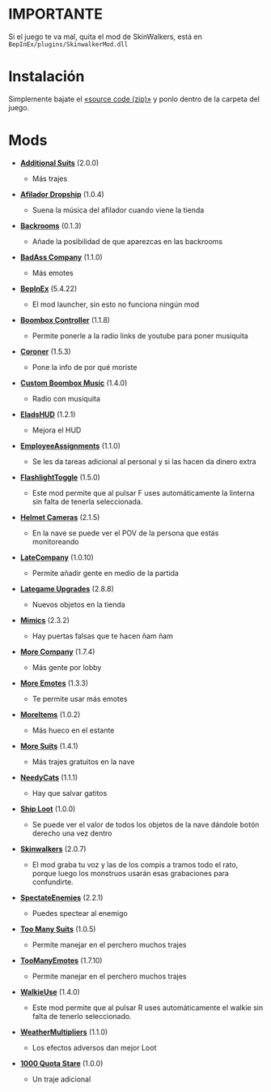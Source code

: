 
# IMPORTANTE
Si el juego te va mal, quita el mod de SkinWalkers, está en `BepInEx/plugins/SkinwalkerMod.dll`

# Instalación
Simplemente bajate el [«source code (zip)»](https://github.com/ProphetLemon/lethal-company-mods/releases/latest) y ponlo dentro de la carpeta del juego.

# Mods

- [**Additional Suits**](https://thunderstore.io/c/lethal-company/p/AlexCodesGames/AdditionalSuits/) (2.0.0)
  - Más trajes

- [**Afilador Dropship**](https://thunderstore.io/c/lethal-company/p/SamiLuma/Afilador_Dropship/) (1.0.4)
  - Suena la música del afilador cuando viene la tienda

- [**Backrooms**](https://thunderstore.io/c/lethal-company/p/Backrooms/Backrooms/) (0.1.3)
  - Añade la posibilidad de que aparezcas en las backrooms

- [**BadAss Company**](https://thunderstore.io/c/lethal-company/p/Gemumoddo/BadAssCompany/) (1.1.0)
  - Más emotes

- [**BepInEx**](https://github.com/BepInEx/BepInEx/releases/latest) (5.4.22)
  - El mod launcher, sin esto no funciona ningún mod

- [**Boombox Controller**](https://thunderstore.io/c/lethal-company/p/KoderTeh/Boombox_Controller/) (1.1.8)
  - Permite ponerle a la radio links de youtube para poner musiquita

- [**Coroner**](https://thunderstore.io/c/lethal-company/p/EliteMasterEric/Coroner/) (1.5.3)
  - Pone la info de por qué moriste

- [**Custom Boombox Music**](https://thunderstore.io/c/lethal-company/p/Steven/Custom_Boombox_Music/) (1.4.0)
  - Radio con musiquita

- [**EladsHUD**](https://thunderstore.io/c/lethal-company/p/EladNLG/EladsHUD/) (1.2.1)
  - Mejora el HUD

- [**EmployeeAssignments**](https://thunderstore.io/c/lethal-company/p/amnsoft/EmployeeAssignments/) (1.1.0)
  - Se les da tareas adicional al personal y si las hacen da dinero extra

- [**FlashlightToggle**](https://thunderstore.io/c/lethal-company/p/Renegades/FlashlightToggle/) (1.5.0)
  - Este mod permite que al pulsar F uses automáticamente la linterna sin falta de tenerla seleccionada.

- [**Helmet Cameras**](https://thunderstore.io/c/lethal-company/p/RickArg/Helmet_Cameras/) (2.1.5)
  - En la nave se puede ver el POV de la persona que estás monitoreando

- [**LateCompany**](https://thunderstore.io/c/lethal-company/p/anormaltwig/LateCompany/) (1.0.10)
  - Permite añadir gente en medio de la partida

- [**Lategame Upgrades**](https://thunderstore.io/c/lethal-company/p/malco/Lategame_Upgrades/) (2.8.8)
  - Nuevos objetos en la tienda

- [**Mimics**](https://thunderstore.io/c/lethal-company/p/x753/Mimics/) (2.3.2)
  - Hay puertas falsas que te hacen ñam ñam

- [**More Company**](https://thunderstore.io/c/lethal-company/p/notnotnotswipez/MoreCompany/) (1.7.4)
  - Más gente por lobby

- [**More Emotes**](https://thunderstore.io/c/lethal-company/p/Sligili/More_Emotes/) (1.3.3)
  - Te permite usar más emotes

- [**MoreItems**](https://thunderstore.io/c/lethal-company/p/Drakorle/MoreItems/) (1.0.2)
  - Más hueco en el estante

- [**More Suits**](https://thunderstore.io/c/lethal-company/p/x753/More_Suits/) (1.4.1)
  - Más trajes gratuitos en la nave

- [**NeedyCats**](https://thunderstore.io/c/lethal-company/p/Jordo/NeedyCats/) (1.1.1)
  - Hay que salvar gatitos

- [**Ship Loot**](https://thunderstore.io/c/lethal-company/p/tinyhoot/ShipLoot/) (1.0.0)
  - Se puede ver el valor de todos los objetos de la nave dándole botón derecho una vez dentro

- [**Skinwalkers**](https://thunderstore.io/c/lethal-company/p/RugbugRedfern/Skinwalkers/) (2.0.7)
  - El mod graba tu voz y las de los compis a tramos todo el rato, porque luego los monstruos usarán esas grabaciones para confundirte.

- [**SpectateEnemies**](https://thunderstore.io/c/lethal-company/p/AllToasters/SpectateEnemies/) (2.2.1)
  - Puedes spectear al enemigo

- [**Too Many Suits**](https://thunderstore.io/c/lethal-company/p/Verity/TooManySuits/) (1.0.5)
  - Permite manejar en el perchero muchos trajes

- [**TooManyEmotes**](https://thunderstore.io/c/lethal-company/p/FlipMods/TooManyEmotes/) (1.7.10)
  - Permite manejar en el perchero muchos trajes

- [**WalkieUse**](https://thunderstore.io/c/lethal-company/p/Renegades/WalkieUse/) (1.4.0)
  - Este mod permite que al pulsar R uses automáticamente el walkie sin falta de tenerlo seleccionado.

- [**WeatherMultipliers**](https://thunderstore.io/c/lethal-company/p/Blorb/WeatherMultipliers/) (1.1.0)
  - Los efectos adversos dan mejor Loot
  
- [**1000 Quota Stare**](https://thunderstore.io/c/lethal-company/p/ManiaBania/1000_Quota_Stare/) (1.0.0)
  - Un traje adicional